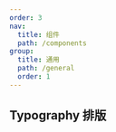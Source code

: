 ```yaml
---
order: 3
nav:
  title: 组件
  path: /components
group:
  title: 通用
  path: /general
  order: 1
---
```


## Typography 排版
